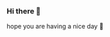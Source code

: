### Hi there 👋

hope you are having a nice day 💖

<!-- I think there's a fault in my code~🌟 -->

<!-- <div style="display:flex; align-items: flex-start;"> -->
<!-- <img align="center" src="https://github-readme-stats.vercel.app/api/top-langs/?username=jennyrrrrr&hide=css&title_color=ffffff&text_color=c9cacc&icon_color=2bbc8a&bg_color=1d1f21" /> -->
<!-- <img align="center" src="https://github-readme-stats.vercel.app/api?username=jennyrrrrr&show_icons=true&line_height=27&count_private=true&title_color=ffffff&text_color=c9cacc&icon_color=2bbc8a&bg_color=1d1f21" alt="Martin's GitHub Stats" /> -->

<!--
**jennyrrrrr/jennyrrrrr** is a ✨ _special_ ✨ repository because its `README.md` (this file) appears on your GitHub profile.

Here are some ideas to get you started:

- 🔭 I’m currently working on ...
- 🌱 I’m currently learning ...
- 👯 I’m looking to collaborate on ...
- 🤔 I’m looking for help with ...
- 💬 Ask me about ...
- 📫 How to reach me: ...
- 😄 Pronouns: ...
- ⚡ Fun fact: ...
-->
